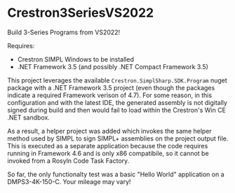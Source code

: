 # Crestron3SeriesVS2022

Build 3-Series Programs from VS2022!

Requires:
- Crestron SIMPL Windows to be installed
- .NET Framework 3.5 (and possibly .NET Compact Framework 3.5)

This project leverages the available `Crestron.SimplSharp.SDK.Program` nuget package with a .NET Framework 3.5 project (even though the packages indicate a required Framework verison of 4.7). For some reason, in this configuration and with the latest IDE, the generated assembly is not digitally signed during build and then would fail to load within the Crestron's Win CE .NET sandbox.

As a result, a helper project was added which invokes the same helper method used by SIMPL to sign SIMPL+ assemblies on the project output file. This is executed as a separate application because the code requires running in Framework 4.6 and is only x86 compatibile, so it cannot be invoked from a Rosyln Code Task Factory.

So far, the only functionalty test was a basic "Hello World" application on a DMPS3-4K-150-C.
Your mileage may vary!
